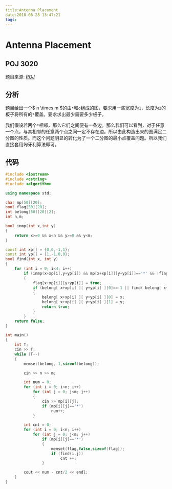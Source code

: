 ```yaml
---
title:Antenna Placement
date:2018-08-28 13:47:21
tags:
---
```


# Antenna Placement

## POJ 3020

<!--more-->

题目来源: [_POJ_](http://poj.org/problem?id=3020)

## 分析

题目给出一个$ n \times m $的由`*`和`o`组成的图，要求用一些宽度为`1`，长度为`2`的板子将所有的`*`覆盖。要求求出最少需要多少板子。

我们假设若两个`*`相邻，那么它们之间便有一条边。那么我们可以看到，对于任意一个点，与其相邻的任意两个点之间一定不存在边。所以由此构造出来的图满足二分图的性质。而这个问题明显的转化为了一个二分图的最小点覆盖问题。所以我们直接套用匈牙利算法即可。

## 代码

```C++
#include <iostream>
#include <cstring>
#include <algorithm>

using namespace std;

char mp[50][20];
bool flag[50][20];
int belong[50][20][2];
int n,m;

bool inmp(int x,int y)
{
    return x>=0 && x<n && y>=0 && y<m;
}

const int xp[] = {0,0,-1,1};
const int yp[] = {1,-1,0,0};
bool find(int x, int y)
{
    for (int i = 0; i<4; i++)
        if (inmp(x+xp[i],y+yp[i]) && mp[x+xp[i]][y+yp[i]]=='*' && !flag[x+xp[i]][y+yp[i]])
        {
            flag[x+xp[i]][y+yp[i]] = true;
            if (belong[ x+xp[i] ][ y+yp[i] ][0]==-1 || find( belong[ x+xp[i] ][ y+yp[i] ][0], belong[ x+xp[i] ][ y+yp[i] ][1]) )
            {
                belong[ x+xp[i] ][ y+yp[i] ][0] = x;
                belong[ x+xp[i] ][ y+yp[i] ][1] = y;
                return true;
            }
        }
    return false;
}

int main()
{
    int T;
    cin >> T;
    while (T--)
    {
        memset(belong,-1,sizeof(belong));

        cin >> n >> m;

        int num = 0;
        for (int i = 0; i<n; i++)
            for (int j = 0; j<m; j++)
            {
                cin >> mp[i][j];
                if (mp[i][j]=='*')
                    num++;
            }

        int cnt = 0;
        for (int i = 0; i<n; i++)
            for (int j = 0; j<m; j++)
                if (mp[i][j]=='*')
                {
                    memset(flag,false,sizeof(flag));
                    if (find(i,j))
                        cnt ++;
                }

        cout << num - cnt/2 << endl;
    }
}
```